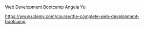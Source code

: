 Web Development Bootcamp Angela Yu

https://www.udemy.com/course/the-complete-web-development-bootcamp
